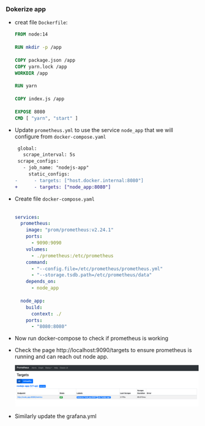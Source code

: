

### Dokerize app 

- creat file `Dockerfile`: 

  ```dockerfile
  FROM node:14
  
  RUN mkdir -p /app
  
  COPY package.json /app
  COPY yarn.lock /app
  WORKDIR /app
  
  RUN yarn
  
  COPY index.js /app
  
  EXPOSE 8080
  CMD [ "yarn", "start" ]
  ```

  

- Update `prometheus.yml` to use the service `node_app` that we will configure from `docker-compose.yaml`

  ```diff
   global:
     scrape_interval: 5s
   scrape_configs:
     - job_name: "nodejs-app"
       static_configs:
  -      - targets: ["host.docker.internal:8080"]
  +      - targets: ["node_app:8080"]
  ```



- Create file  `docker-compose.yaml`

  ```yaml
  
  services:
    prometheus:
      image: "prom/prometheus:v2.24.1"
      ports:
        - 9090:9090
      volumes:
        - ./prometheus:/etc/prometheus
      command:
        - "--config.file=/etc/prometheus/prometheus.yml"
        - "--storage.tsdb.path=/etc/prometheus/data"
      depends_on:
        - node_app
  
    node_app:
      build:
        context: ./
      ports:
        - "8080:8080"
  ```

  

- Now run docker-compose to check if prometheus is working

- Check the page http://localhost:9090/targets to ensure prometheus is running and can reach out node app.

  ![image-20210124165258492](docs/images/image-20210124165258492.png)


- Similarly update the grafana.yml

  ```
  
  ```

  